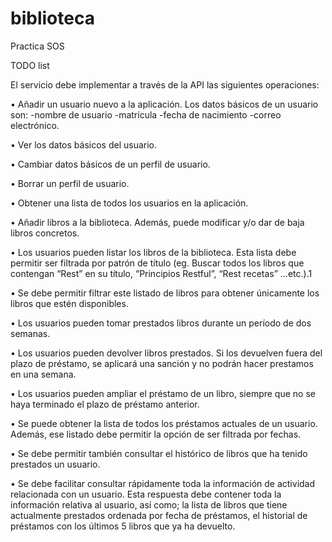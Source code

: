 # biblioteca

Practica SOS

TODO list

El servicio debe implementar a través de la API las siguientes operaciones:

• Añadir un usuario nuevo a la aplicación. Los datos básicos de un usuario son: -nombre de usuario -matrícula -fecha de nacimiento -correo electrónico.

• Ver los datos básicos del usuario.

• Cambiar datos básicos de un perfil de usuario.

• Borrar un perfil de usuario.

• Obtener una lista de todos los usuarios en la aplicación.

• Añadir libros a la biblioteca. Además, puede modificar y/o dar de baja libros concretos.

• Los usuarios pueden listar los libros de la biblioteca. Esta lista debe permitir ser filtrada por patrón de título (eg. Buscar todos los libros que contengan “Rest” en su título, “Principios Restful”, “Rest recetas” …etc.).1

• Se debe permitir filtrar este listado de libros para obtener únicamente los libros que estén disponibles.

• Los usuarios pueden tomar prestados libros durante un período de dos semanas.

• Los usuarios pueden devolver libros prestados. Si los devuelven fuera del plazo de préstamo, se aplicará una sanción y no podrán hacer prestamos en una semana.

• Los usuarios pueden ampliar el préstamo de un libro, siempre que no se haya terminado el plazo de préstamo anterior.

• Se puede obtener la lista de todos los préstamos actuales de un usuario. Además, ese listado debe permitir la opción de ser filtrada por fechas.

• Se debe permitir también consultar el histórico de libros que ha tenido prestados un usuario.

• Se debe facilitar consultar rápidamente toda la información de actividad relacionada con un usuario. Esta respuesta debe contener toda la información relativa al usuario, así como; la lista de libros que tiene actualmente prestados ordenada por fecha de préstamos, el historial de préstamos con los últimos 5 libros que ya ha devuelto.